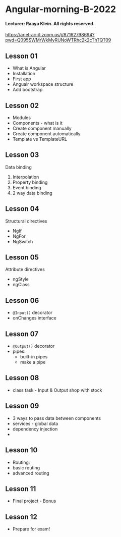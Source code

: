 # Angular-morning-B-2022

#### Lecturer: Raaya Klein. All rights reserved. 

https://ariel-ac-il.zoom.us/j/87162798694?pwd=Q095SWMrWkMyRUNoWTRhc2k2cThTQT09
## Lesson 01

- What is Angular
- Installation
- First app
- Angualr workspace structure
- Add bootstrap

## Lesson 02
- Modules
- Components - what is it
- Create component manually
- Create component automatically
- Template vs TemplateURL

## Lesson 03
Data binding

1. Interpolation
2. Property binding
3. Event binding
4. 2 way data binding

## Lesson 04
Structural directives
- NgIf
- NgFor
- NgSwitch

## Lesson 05
Attribute directives
- ngStyle
- ngClass


## Lesson 06
- `@Input()` decorator
- onChanges interface

## Lesson 07

 - `@Output()` decorator
 - pipes:  
   - built-in pipes 
   - make a pipe

## Lesson 08

- class task - Input & Output shop with stock

## Lesson 09
- 3 ways to pass data between components
- services - global data
- dependency injection
- 

## Lesson 10

- Routing:
- basic routing
- advanced routing

## Lesson 11

- Final project - Bonus

## Lesson 12

- Prepare for exam!

